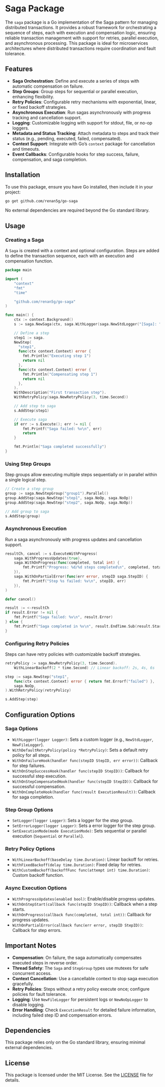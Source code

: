 # Saga Package

The `saga` package is a Go implementation of the Saga pattern for managing distributed transactions. It provides a robust framework for orchestrating a sequence of steps, each with execution and compensation logic, ensuring reliable transaction management with support for retries, parallel execution, and asynchronous processing. This package is ideal for microservices architectures where distributed transactions require coordination and fault tolerance.

## Features

- **Saga Orchestration**: Define and execute a series of steps with automatic compensation on failure.
- **Step Groups**: Group steps for sequential or parallel execution, enhancing flexibility.
- **Retry Policies**: Configurable retry mechanisms with exponential, linear, or fixed backoff strategies.
- **Asynchronous Execution**: Run sagas asynchronously with progress tracking and cancellation support.
- **Logging**: Customizable logging with support for stdout, file, or no-op loggers.
- **Metadata and Status Tracking**: Attach metadata to steps and track their status (e.g., pending, executed, failed, compensated).
- **Context Support**: Integrate with Go’s `context` package for cancellation and timeouts.
- **Event Callbacks**: Configurable hooks for step success, failure, compensation, and saga completion.

## Installation

To use this package, ensure you have Go installed, then include it in your project:

```bash
go get github.com/renan5g/go-saga
```

No external dependencies are required beyond the Go standard library.

## Usage

### Creating a Saga

A `Saga` is created with a context and optional configuration. Steps are added to define the transaction sequence, each with an execution and compensation function.

```go
package main

import (
	"context"
	"fmt"
	"time"

	"github.com/renan5g/go-saga"
)

func main() {
	ctx := context.Background()
	s := saga.NewSaga(ctx, saga.WithLogger(saga.NewStdLogger("[Saga]: ")))

	// Define a step
	step1 := saga.
    NewStep(
      "step1",
      func(ctx context.Context) error {
        fmt.Println("Executing step 1")
        return nil
      },
      func(ctx context.Context) error {
        fmt.Println("Compensating step 1")
        return nil
      },
    ).
    WithDescription("First transaction step").
    WithRetryPolicy(saga.NewRetryPolicy(3, time.Second))

	// Add step to saga
	s.AddStep(step1)

	// Execute saga
	if err := s.Execute(); err != nil {
		fmt.Printf("Saga failed: %v\n", err)
		return
	}

	fmt.Println("Saga completed successfully")
}
```

### Using Step Groups

Step groups allow executing multiple steps sequentially or in parallel within a single logical step.

```go
// Create a step group
group := saga.NewStepGroup("group1").Parallel()
group.AddStep(saga.NewStep("step1", saga.NoOp, saga.NoOp))
group.AddStep(saga.NewStep("step2", saga.NoOp, saga.NoOp))

// Add group to saga
s.AddStep(group)
```

### Asynchronous Execution

Run a saga asynchronously with progress updates and cancellation support.

```go
resultCh, cancel := s.ExecuteWithProgress(
	saga.WithProgressUpdates(true),
	saga.WithOnProgress(func(completed, total int) {
		fmt.Printf("Progress: %d/%d steps completed\n", completed, total)
	}),
	saga.WithOnPartialError(func(err error, stepID saga.StepID) {
		fmt.Printf("Step %s failed: %v\n", stepID, err)
	}),
)

defer cancel()

result := <-resultCh
if result.Error != nil {
	fmt.Printf("Saga failed: %v\n", result.Error)
} else {
	fmt.Printf("Saga completed in %v\n", result.EndTime.Sub(result.StartTime))
}
```

### Configuring Retry Policies

Steps can have retry policies with customizable backoff strategies.

```go
retryPolicy := saga.NewRetryPolicy(3, time.Second).
	WithLinearBackoff(2 * time.Second) // Linear backoff: 2s, 4s, 6s

step := saga.NewStep("step1",
	func(ctx context.Context) error { return fmt.Errorf("failed") },
	saga.NoOp,
).WithRetryPolicy(retryPolicy)

s.AddStep(step)
```

## Configuration Options

### Saga Options

- `WithLogger(logger Logger)`: Sets a custom logger (e.g., `NewStdLogger`, `NewFileLogger`).
- `WithDefaultRetryPolicy(policy *RetryPolicy)`: Sets a default retry policy for all steps.
- `WithOnFailureHook(handler func(stepID StepID, err error))`: Callback for step failures.
- `WithOnStepSuccessHook(handler func(stepID StepID))`: Callback for successful step execution.
- `WithOnStepCompensatedHook(handler func(stepID StepID))`: Callback for successful compensation.
- `WithOnCompleteHook(handler func(result ExecutionResult))`: Callback for saga completion.

### Step Group Options

- `SetLogger(logger Logger)`: Sets a logger for the step group.
- `SetErrorLogger(logger Logger)`: Sets a error logger for the step group.
- `SetExecutionMode(mode ExecutionMode)`: Sets sequential or parallel execution (`Sequential` or `Parallel`).

### Retry Policy Options

- `WithLinearBackoff(baseDelay time.Duration)`: Linear backoff for retries.
- `WithFixedBackoff(delay time.Duration)`: Fixed delay for retries.
- `WithCustomBackoff(backoffFunc func(attempt int) time.Duration)`: Custom backoff function.

### Async Execution Options

- `WithProgressUpdates(enabled bool)`: Enable/disable progress updates.
- `WithOnStepStart(callback func(stepID StepID))`: Callback when a step starts.
- `WithOnProgress(callback func(completed, total int))`: Callback for progress updates.
- `WithOnPartialError(callback func(err error, stepID StepID))`: Callback for step errors.

## Important Notes

- **Compensation**: On failure, the saga automatically compensates executed steps in reverse order.
- **Thread Safety**: The `Saga` and `StepGroup` types use mutexes for safe concurrent access.
- **Context Cancellation**: Use a cancellable context to stop saga execution gracefully.
- **Retry Policies**: Steps without a retry policy execute once; configure policies for fault tolerance.
- **Logging**: Use `NewFileLogger` for persistent logs or `NewNoOpLogger` to disable logging.
- **Error Handling**: Check `ExecutionResult` for detailed failure information, including failed step ID and compensation errors.

## Dependencies

This package relies only on the Go standard library, ensuring minimal external dependencies.

## License

This package is licensed under the MIT License. See the [LICENSE](LICENSE) file for details.
